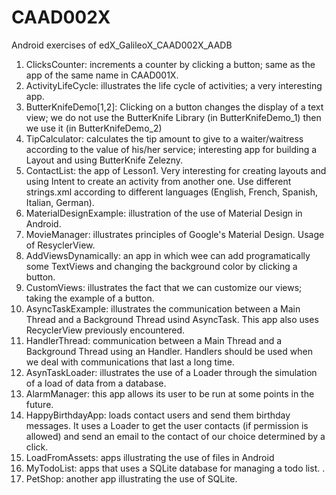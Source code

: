 # CAAD002X

Android exercises of edX_GalileoX_CAAD002X_AADB

1) ClicksCounter: increments a counter by clicking a button; same as the app of the same 
   name in CAAD001X.
2) ActivityLifeCycle: illustrates the life cycle of activities; a very interesting app.
3) ButterKnifeDemo[1,2]: Clicking on a button changes the display of a text view; 
   we do not use the ButterKnife Library (in ButterKnifeDemo_1) then we use it (in 
   ButterKnifeDemo_2)
4) TipCalculator: calculates the tip amount to give to a waiter/waitress according 
   to the value of his/her service; interesting app for building a Layout and using 
   ButterKnife Zelezny.
5) ContactList: the app of Lesson1. Very interesting for creating layouts and using
   Intent to create an activity from another one. Use different strings.xml according 
   to different languages (English, French, Spanish, Italian, German).
6) MaterialDesignExample: illustration of the use of Material Design in Android.
7) MovieManager: illustrates principles of Google's Material Design. Usage of ResyclerView.
8) AddViewsDynamically: an app in which wee can add programatically some TextViews and 
   changing the background color by clicking a button.
9) CustomViews: illustrates the fact that we can customize our views; taking the example 
   of a button.
10) AsyncTaskExample: illustrates the communication between a Main Thread and a Background 
    Thread usind AsyncTask. This app also uses RecyclerView previously encountered.
11) HandlerThread: communication between a Main Thread and a Background Thread using an
    Handler. Handlers should be used when we deal with communications that last a long time.
12) AsynTaskLoader: illustrates the use of a Loader through the simulation of a load of data
    from a database.
13) AlarmManager: this app allows its user to be run at some points in the future.
14) HappyBirthdayApp: loads contact users and send them birthday messages. It uses a Loader
    to get the user contacts (if permission is allowed) and send an email to the contact of
    our choice determined by a click. 
15) LoadFromAssets: apps illustrating the use of files in Android
16) MyTodoList: apps that uses a SQLite database for managing a todo list. .
17) PetShop: another app illustrating the use of SQLite.
